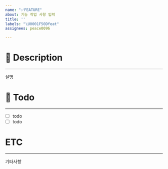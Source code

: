 ```yaml
---
name: "✅FEATURE"
about: 기능 작업 사항 입력
title: ''
labels: "\U0001F50Dfeat"
assignees: peace0096

---
```


# 📖 Description
---
설명

# 📅 Todo
---
- [ ] todo
- [ ] todo

# ETC
---
기타사항
